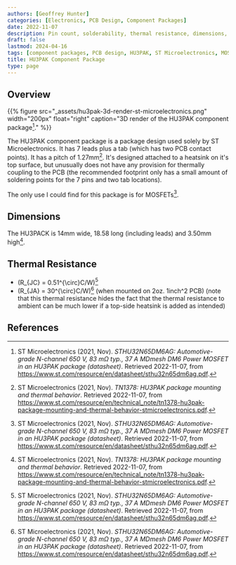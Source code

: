 ```yaml
---
authors: [Geoffrey Hunter]
categories: [Electronics, PCB Design, Component Packages]
date: 2022-11-07
description: Pin count, solderability, thermal resistance, dimensions, land pattern, 3D models and more info for the HU3PAK component package.
draft: false
lastmod: 2024-04-16
tags: [component packages, PCB design, HU3PAK, ST Microelectronics, MOSFETs, thermal resistance, heatsinks]
title: HU3PAK Component Package
type: page
---
```


## Overview

{{% figure src="_assets/hu3pak-3d-render-st-microelectronics.png" width="200px" float="right" caption="3D render of the HU3PAK component package[^bib-st-micro-sthu32n65dm6ag-ds]." %}}

The HU3PAK component package is a package design used solely by ST Microelectronics. It has 7 leads plus a tab (which has two PCB contact points). It has a pitch of 1.27mm[^bib-st-micro-hu3pak-package-mounting]. It's designed attached to a heatsink on it's top surface, but unusually does not have any provision for thermally coupling to the PCB (the recommended footprint only has a small amount of soldering points for the 7 pins and two tab locations).

The only use I could find for this package is for MOSFETs[^bib-st-micro-sthu32n65dm6ag-ds].

## Dimensions

The HU3PACK is 14mm wide, 18.58 long (including leads) and 3.50mm high[^bib-st-micro-hu3pak-package-mounting].

## Thermal Resistance

* \(R_{JC} = 0.51^{\circ}C/W\)[^bib-st-micro-sthu32n65dm6ag-ds]
* \(R_{JA} = 30^{\circ}C/W\)[^bib-st-micro-sthu32n65dm6ag-ds] (when mounted on 2oz. 1inch^2 PCB) (note that this thermal resistance hides the fact that the thermal resistance to ambient can be much lower if a top-side heatsink is added as intended)

## References

[^bib-st-micro-hu3pak-package-mounting]: ST Microelectronics (2021, Nov). _TN1378:  HU3PAK package mounting and thermal behavior_. Retrieved 2022-11-07, from https://www.st.com/resource/en/technical_note/tn1378-hu3pak-package-mounting-and-thermal-behavior-stmicroelectronics.pdf.
[^bib-st-micro-sthu32n65dm6ag-ds]: ST Microelectronics (2021, Nov). _STHU32N65DM6AG: Automotive-grade N-channel 650 V, 83 mΩ typ., 37 A MDmesh DM6 Power MOSFET in an HU3PAK package (datasheet)_. Retrieved 2022-11-07, from https://www.st.com/resource/en/datasheet/sthu32n65dm6ag.pdf.
